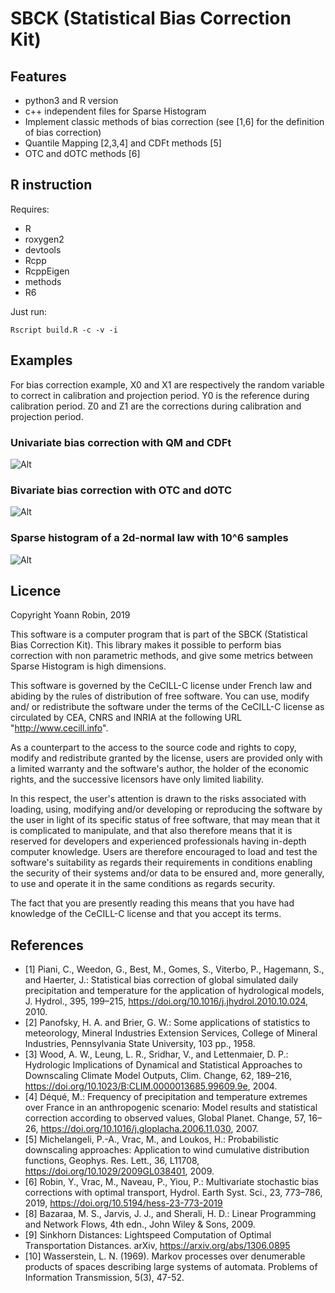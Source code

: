 # SBCK (Statistical Bias Correction Kit)

## Features
- python3 and R version
- c++ independent files for Sparse Histogram
- Implement classic methods of bias correction (see [1,6] for the definition of bias correction)
- Quantile Mapping [2,3,4] and CDFt methods [5] 
- OTC and dOTC methods [6]

## R instruction

Requires:
- R
- roxygen2
- devtools
- Rcpp
- RcppEigen
- methods
- R6

Just run:
```
Rscript build.R -c -v -i
```

## Examples

For bias correction example, X0 and X1 are respectively the random variable to correct in calibration and
projection period. Y0 is the reference during calibration period. Z0 and Z1 are the corrections during calibration
and projection period.


### Univariate bias correction with QM and CDFt
![Alt](/figures/qm_cdft.png)

### Bivariate bias correction with OTC and dOTC
![Alt](/figures/otc_dotc.png)

### Sparse histogram of a 2d-normal law with 10^6 samples
![Alt](/figures/SparseHist.png)


## Licence

Copyright Yoann Robin, 2019

This software is a computer program that is part of the SBCK (Statistical
Bias Correction Kit). This library makes it possible to perform bias
correction with non parametric methods, and give some metrics between Sparse
Histogram is high dimensions.

This software is governed by the CeCILL-C license under French law and
abiding by the rules of distribution of free software.  You can  use,
modify and/ or redistribute the software under the terms of the CeCILL-C
license as circulated by CEA, CNRS and INRIA at the following URL
"http://www.cecill.info".

As a counterpart to the access to the source code and  rights to copy,
modify and redistribute granted by the license, users are provided only
with a limited warranty  and the software's author,  the holder of the
economic rights,  and the successive licensors  have only  limited
liability.

In this respect, the user's attention is drawn to the risks associated
with loading,  using,  modifying and/or developing or reproducing the
software by the user in light of its specific status of free software,
that may mean  that it is complicated to manipulate,  and  that  also
therefore means  that it is reserved for developers  and  experienced
professionals having in-depth computer knowledge. Users are therefore
encouraged to load and test the software's suitability as regards their
requirements in conditions enabling the security of their systems and/or
data to be ensured and,  more generally, to use and operate it in the
same conditions as regards security.

The fact that you are presently reading this means that you have had
knowledge of the CeCILL-C license and that you accept its terms.


## References
- [1] Piani, C., Weedon, G., Best, M., Gomes, S., Viterbo, P., Hagemann, S., and Haerter, J.: Statistical bias correction of global simulated daily precipitation and temperature for the application of hydrological models, J. Hydrol., 395, 199–215, https://doi.org/10.1016/j.jhydrol.2010.10.024, 2010.
- [2] Panofsky, H. A. and Brier, G. W.: Some applications of statistics to meteorology, Mineral Industries Extension Services, College of Mineral Industries, Pennsylvania State University, 103 pp., 1958.
- [3] Wood, A. W., Leung, L. R., Sridhar, V., and Lettenmaier, D. P.: Hydrologic Implications of Dynamical and Statistical Approaches to Downscaling Climate Model Outputs, Clim. Change, 62, 189–216, https://doi.org/10.1023/B:CLIM.0000013685.99609.9e, 2004.
- [4] Déqué, M.: Frequency of precipitation and temperature extremes over France in an anthropogenic scenario: Model results and statistical correction according to observed values, Global Planet. Change, 57, 16–26, https://doi.org/10.1016/j.gloplacha.2006.11.030, 2007.
- [5] Michelangeli, P.-A., Vrac, M., and Loukos, H.: Probabilistic downscaling approaches: Application to wind cumulative distribution functions, Geophys. Res. Lett., 36, L11708, https://doi.org/10.1029/2009GL038401, 2009.
- [6] Robin, Y., Vrac, M., Naveau, P., Yiou, P.: Multivariate stochastic bias corrections with optimal transport, Hydrol. Earth Syst. Sci., 23, 773–786, 2019, https://doi.org/10.5194/hess-23-773-2019
- [8] Bazaraa, M. S., Jarvis, J. J., and Sherali, H. D.: Linear Programming and Network Flows, 4th edn., John Wiley & Sons, 2009.
- [9] Sinkhorn Distances: Lightspeed Computation of Optimal Transportation Distances. arXiv, https://arxiv.org/abs/1306.0895
- [10] Wasserstein, L. N. (1969). Markov processes over denumerable products of spaces describing large systems of automata. Problems of Information Transmission, 5(3), 47-52.

